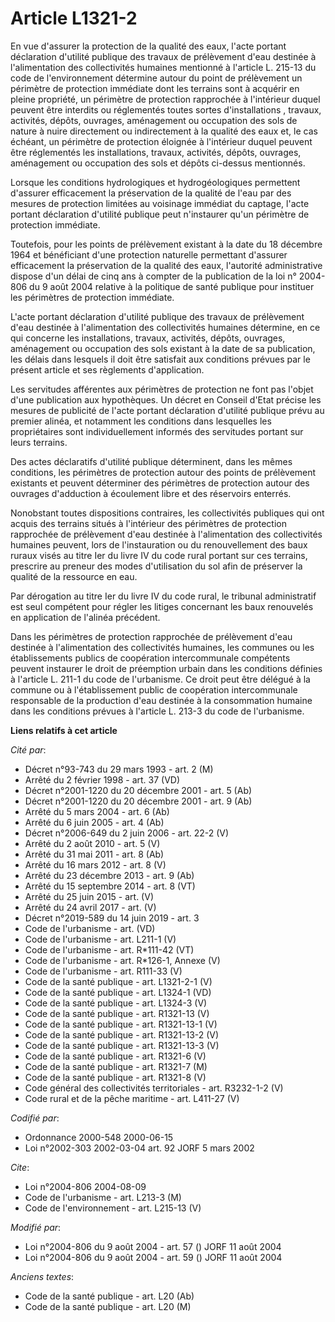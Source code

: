 # Article L1321-2

En vue d'assurer la protection de la qualité des eaux, l'acte portant déclaration d'utilité publique des travaux de
prélèvement d'eau destinée à l'alimentation des collectivités humaines mentionné à l'article L. 215-13 du code de
l'environnement détermine autour du point de prélèvement un périmètre de protection immédiate dont les terrains sont à
acquérir en pleine propriété, un périmètre de protection rapprochée à l'intérieur duquel peuvent être interdits ou
réglementés toutes sortes d'installations , travaux, activités, dépôts, ouvrages, aménagement ou occupation des sols de
nature à nuire directement ou indirectement à la qualité des eaux et, le cas échéant, un périmètre de protection éloignée à
l'intérieur duquel peuvent être réglementés les installations, travaux, activités, dépôts, ouvrages, aménagement ou
occupation des sols et dépôts ci-dessus mentionnés.

Lorsque les conditions hydrologiques et hydrogéologiques permettent d'assurer efficacement la préservation de la qualité de
l'eau par des mesures de protection limitées au voisinage immédiat du captage, l'acte portant déclaration d'utilité publique
peut n'instaurer qu'un périmètre de protection immédiate.

Toutefois, pour les points de prélèvement existant à la date du 18 décembre 1964 et bénéficiant d'une protection naturelle
permettant d'assurer efficacement la préservation de la qualité des eaux, l'autorité administrative dispose d'un délai de
cinq ans à compter de la publication de la loi n° 2004-806 du 9 août 2004 relative à la politique de santé publique pour
instituer les périmètres de protection immédiate.

L'acte portant déclaration d'utilité publique des travaux de prélèvement d'eau destinée à l'alimentation des collectivités
humaines détermine, en ce qui concerne les installations, travaux, activités, dépôts, ouvrages, aménagement ou occupation des
sols existant à la date de sa publication, les délais dans lesquels il doit être satisfait aux conditions prévues par le
présent article et ses règlements d'application.

Les servitudes afférentes aux périmètres de protection ne font pas l'objet d'une publication aux hypothèques. Un décret en
Conseil d'Etat précise les mesures de publicité de l'acte portant déclaration d'utilité publique prévu au premier alinéa, et
notamment les conditions dans lesquelles les propriétaires sont individuellement informés des servitudes portant sur leurs
terrains.

Des actes déclaratifs d'utilité publique déterminent, dans les mêmes conditions, les périmètres de protection autour des
points de prélèvement existants et peuvent déterminer des périmètres de protection autour des ouvrages d'adduction à
écoulement libre et des réservoirs enterrés.

Nonobstant toutes dispositions contraires, les collectivités publiques qui ont acquis des terrains situés à l'intérieur des
périmètres de protection rapprochée de prélèvement d'eau destinée à l'alimentation des collectivités humaines peuvent, lors
de l'instauration ou du renouvellement des baux ruraux visés au titre Ier du livre IV du code rural portant sur ces terrains,
prescrire au preneur des modes d'utilisation du sol afin de préserver la qualité de la ressource en eau.

Par dérogation au titre Ier du livre IV du code rural, le tribunal administratif est seul compétent pour régler les litiges
concernant les baux renouvelés en application de l'alinéa précédent.

Dans les périmètres de protection rapprochée de prélèvement d'eau destinée à l'alimentation des collectivités humaines, les
communes ou les établissements publics de coopération intercommunale compétents peuvent instaurer le droit de préemption
urbain dans les conditions définies à l'article L. 211-1 du code de l'urbanisme. Ce droit peut être délégué à la commune ou à
l'établissement public de coopération intercommunale responsable de la production d'eau destinée à la consommation humaine
dans les conditions prévues à l'article L. 213-3 du code de l'urbanisme.

**Liens relatifs à cet article**

_Cité par_:

  - Décret n°93-743 du 29 mars 1993 - art. 2 (M)
  - Arrêté du 2 février 1998 - art. 37 (VD)
  - Décret n°2001-1220 du 20 décembre 2001 - art. 5 (Ab)
  - Décret n°2001-1220 du 20 décembre 2001 - art. 9 (Ab)
  - Arrêté du 5 mars 2004 - art. 6 (Ab)
  - Arrêté du 6 juin 2005 - art. 4 (Ab)
  - Décret n°2006-649 du 2 juin 2006 - art. 22-2 (V)
  - Arrêté du 2 août 2010 - art. 5 (V)
  - Arrêté du 31 mai 2011 - art. 8 (Ab)
  - Arrêté du 16 mars 2012 - art. 8 (V)
  - Arrêté du 23 décembre 2013 - art. 9 (Ab)
  - Arrêté du 15 septembre 2014 - art. 8 (VT)
  - Arrêté du 25 juin 2015 - art. (V)
  - Arrêté du 24 avril 2017 - art. (V)
  - Décret n°2019-589 du 14 juin 2019 - art. 3
  - Code de l'urbanisme - art. (VD)
  - Code de l'urbanisme - art. L211-1 (V)
  - Code de l'urbanisme - art. R*111-42 (VT)
  - Code de l'urbanisme - art. R*126-1, Annexe (V)
  - Code de l'urbanisme - art. R111-33 (V)
  - Code de la santé publique - art. L1321-2-1 (V)
  - Code de la santé publique - art. L1324-1 (VD)
  - Code de la santé publique - art. L1324-3 (V)
  - Code de la santé publique - art. R1321-13 (V)
  - Code de la santé publique - art. R1321-13-1 (V)
  - Code de la santé publique - art. R1321-13-2 (V)
  - Code de la santé publique - art. R1321-13-3 (V)
  - Code de la santé publique - art. R1321-6 (V)
  - Code de la santé publique - art. R1321-7 (M)
  - Code de la santé publique - art. R1321-8 (V)
  - Code général des collectivités territoriales - art. R3232-1-2 (V)
  - Code rural et de la pêche maritime - art. L411-27 (V)

_Codifié par_:

  - Ordonnance 2000-548 2000-06-15
  - Loi n°2002-303 2002-03-04 art. 92 JORF 5 mars 2002

_Cite_:

  - Loi n°2004-806 2004-08-09
  - Code de l'urbanisme - art. L213-3 (M)
  - Code de l'environnement - art. L215-13 (V)

_Modifié par_:

  - Loi n°2004-806 du 9 août 2004 - art. 57 () JORF 11 août 2004
  - Loi n°2004-806 du 9 août 2004 - art. 59 () JORF 11 août 2004

_Anciens textes_:

  - Code de la santé publique - art. L20 (Ab)
  - Code de la santé publique - art. L20 (M)
